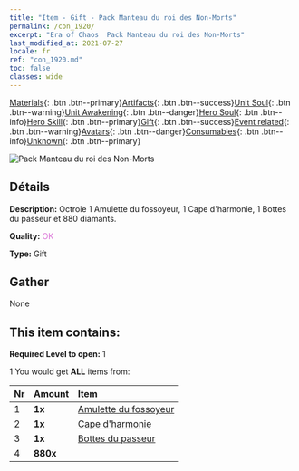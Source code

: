 ```yaml
---
title: "Item - Gift - Pack Manteau du roi des Non-Morts"
permalink: /con_1920/
excerpt: "Era of Chaos  Pack Manteau du roi des Non-Morts"
last_modified_at: 2021-07-27
locale: fr
ref: "con_1920.md"
toc: false
classes: wide
---
```

 [Materials](/ItemsFR/){: .btn .btn--primary}[Artifacts](/ItemsFR/Artifacts/){: .btn .btn--success}[Unit Soul](/ItemsFR/UnitSoul/){: .btn .btn--warning}[Unit Awakening](/ItemsFR/UnitAwakening/){: .btn .btn--danger}[Hero Soul](/ItemsFR/HeroSoul/){: .btn .btn--info}[Hero Skill](/ItemsFR/HeroSkill/){: .btn .btn--primary}[Gift](/ItemsFR/Gift/){: .btn .btn--success}[Event related](/ItemsFR/Events/){: .btn .btn--warning}[Avatars](/ItemsFR/Avatars/){: .btn .btn--danger}[Consumables](/ItemsFR/Consumables/){: .btn .btn--info}[Unknown](/ItemsFR/Unknown/){: .btn .btn--primary}

 ![Pack Manteau du roi des Non-Morts](/images/t/i_907543.png)

## Détails
 **Description:** Octroie 1 Amulette du fossoyeur, 1 Cape d'harmonie, 1 Bottes du passeur et 880 diamants.

 **Quality:** <span style="color: #DA70D6">OK</span>

 **Type:** Gift

## Gather

  None

## This item contains:

 **Required Level to open:** 1

 1 You would get **ALL** items  from:

  | Nr | Amount |     Item    |
  |:---|:-------|:------------|
  | 1 |  **1x** | [Amulette du fossoyeur](/ItemsFR/art_129/) |  | 
  | 2 |  **1x** | [Cape d'harmonie](/ItemsFR/art_130/) |  | 
  | 3 |  **1x** | [Bottes du passeur](/ItemsFR/art_131/) |  | 
  | 4 |  **880x** | <i class="fas fa-gem"/> |  | 
